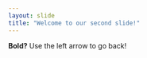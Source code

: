 ```yaml
---
layout: slide
title: "Welcome to our second slide!"
---
```

**Bold?**
Use the left arrow to go back!
